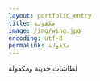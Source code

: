 ```yaml
---
layout: portfolio_entry
title: مكفولة
image: /img/wing.jpg
encoding: utf-8
permalink: مكفولة
---
```

لطاشات حديثة ومكفولة